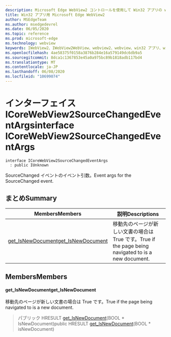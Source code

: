```yaml
---
description: Microsoft Edge WebView2 コントロールを使用して Win32 アプリの web コンテンツをホストする
title: Win32 アプリ用 Microsoft Edge WebView2
author: MSEdgeTeam
ms.author: msedgedevrel
ms.date: 06/05/2020
ms.topic: reference
ms.prod: microsoft-edge
ms.technology: webview
keywords: IWebView2、IWebView2WebView、webview2、webview、win32 アプリ、win32、edge、ICoreWebView2、ICoreWebView2Controller、browser control、edge html
ms.openlocfilehash: 4ae58375f0158a3876b284e16a579149dc6db9a5
ms.sourcegitcommit: 8dca1c1367853e45a0a975bc89b1818adb117bd4
ms.translationtype: MT
ms.contentlocale: ja-JP
ms.lasthandoff: 06/08/2020
ms.locfileid: "10699074"
---
```

# <span data-ttu-id="b3e0b-104">インターフェイス ICoreWebView2SourceChangedEventArgs</span><span class="sxs-lookup"><span data-stu-id="b3e0b-104">interface ICoreWebView2SourceChangedEventArgs</span></span> 

```
interface ICoreWebView2SourceChangedEventArgs
  : public IUnknown
```

<span data-ttu-id="b3e0b-105">SourceChanged イベントのイベント引数。</span><span class="sxs-lookup"><span data-stu-id="b3e0b-105">Event args for the SourceChanged event.</span></span>

## <span data-ttu-id="b3e0b-106">まとめ</span><span class="sxs-lookup"><span data-stu-id="b3e0b-106">Summary</span></span>

 <span data-ttu-id="b3e0b-107">Members</span><span class="sxs-lookup"><span data-stu-id="b3e0b-107">Members</span></span>                        | <span data-ttu-id="b3e0b-108">説明</span><span class="sxs-lookup"><span data-stu-id="b3e0b-108">Descriptions</span></span>
--------------------------------|---------------------------------------------
[<span data-ttu-id="b3e0b-109">get_IsNewDocument</span><span class="sxs-lookup"><span data-stu-id="b3e0b-109">get_IsNewDocument</span></span>](#get_isnewdocument) | <span data-ttu-id="b3e0b-110">移動先のページが新しい文書の場合は True です。</span><span class="sxs-lookup"><span data-stu-id="b3e0b-110">True if the page being navigated to is a new document.</span></span>

## <span data-ttu-id="b3e0b-111">Members</span><span class="sxs-lookup"><span data-stu-id="b3e0b-111">Members</span></span>

#### <span data-ttu-id="b3e0b-112">get_IsNewDocument</span><span class="sxs-lookup"><span data-stu-id="b3e0b-112">get_IsNewDocument</span></span> 

<span data-ttu-id="b3e0b-113">移動先のページが新しい文書の場合は True です。</span><span class="sxs-lookup"><span data-stu-id="b3e0b-113">True if the page being navigated to is a new document.</span></span>

> <span data-ttu-id="b3e0b-114">パブリック HRESULT [get_IsNewDocument](#get_isnewdocument)(BOOL \* IsNewDocument)</span><span class="sxs-lookup"><span data-stu-id="b3e0b-114">public HRESULT [get_IsNewDocument](#get_isnewdocument)(BOOL \* isNewDocument)</span></span>

